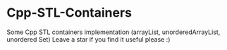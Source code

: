 # Cpp-STL-Containers
Some Cpp STL containers implementation (arrayList, unorderedArrayList, unordered Set)
  Leave a star if you find it useful please :)
